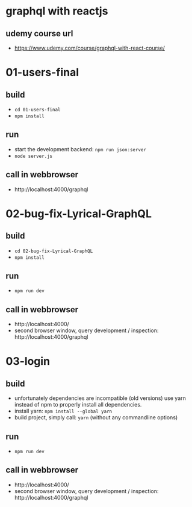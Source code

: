 # graphql with reactjs

## udemy course url

- https://www.udemy.com/course/graphql-with-react-course/


# 01-users-final

## build

- `cd 01-users-final`
- `npm install`

## run

- start the development backend: `npm run json:server`
- `node server.js`

## call in webbrowser

- http://localhost:4000/graphql


# 02-bug-fix-Lyrical-GraphQL

## build

- `cd 02-bug-fix-Lyrical-GraphQL`
- `npm install`

## run

 - `npm run dev`

## call in webbrowser

- http://localhost:4000/
- second browser window, query development / inspection: http://localhost:4000/graphql

# 03-login

## build
- unfortunately dependencies are incompatible (old versions) use yarn instead of npm to properly install all dependencies.
- install yarn: `npm install --global yarn`
- build project, simply call: `yarn` (without any commandline options)

## run

- `npm run dev`

## call in webbrowser

- http://localhost:4000/
- second browser window, query development / inspection: http://localhost:4000/graphql
